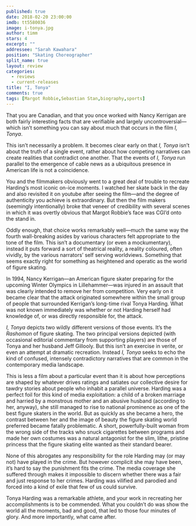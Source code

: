 ```yaml
---
published: true
date: 2018-02-20 23:00:00
imdb: tt5580036
image: i-tonya.jpg
author: timm
stars: 4
excerpt: ""
addressee: "Sarah Kawahara"
position: "Skating Choreographer"
split_name: true
layout: review
categories: 
  - reviews
  - current-releases
title: "I, Tonya"
comments: true
tags: [Margot Robbie,Sebastian Stan,biography,sports]
---
```

That you are Canadian, and that you once worked with Nancy Kerrigan are both fairly interesting facts that are verifiable and largely uncontroversial—which isn’t something you can say about much that occurs in the film _I, Tonya_.

This isn’t necessarily a problem. It becomes clear early on that _I, Tonya_ isn’t about the truth of a single event, rather about how competing narratives can create realities that contradict one another. That the events of _I, Tonya_ run parallel to the emergence of cable news as a ubiquitous presence in American life is not a coincidence.

You and the filmmakers obviously went to a great deal of trouble to recreate Harding’s most iconic on-ice moments. I watched her skate back in the day and also revisited it on youtube after seeing the film—and the degree of authenticity you achieve is extraordinary. But then the film makers (seemingly intentionally) broke that veneer of credibility with several scenes in which it was overtly obvious that Margot Robbie’s face was CGI’d onto the stand in.

Oddly enough, that choice works remarkably well—much the same way the fourth wall-breaking asides by various characters felt appropriate to the tone of the film. This isn’t a documentary (or even a mockumentary), instead it puts forward a sort of theatrical reality, a reality coloured, often vividly, by the various narrators’ self serving worldviews. Something that seems exactly right for something as heightened and operatic as the world of figure skating.

In 1994, Nancy Kerrigan—an American figure skater preparing for the upcoming Winter Olympics in Lillehammer—was injured in an assault that was clearly intended to remove her from competition. Very early on it became clear that the attack originated somewhere within the small group of people that surrounded Kerrigan’s long-time rival Tonya Harding. What was not known immediately was whether or not Harding herself had knowledge of, or was directly responsible for, the attack.

_I, Tonya_ depicts two wildly different versions of those events. It’s the _Rashomon_ of figure skating. The two principal versions depicted (with occasional editorial commentary from supporting players) are those of Tonya and her husband Jeff Gillooly. But this isn’t an exercise in verite, or even an attempt at dramatic recreation. Instead _I, Tonya_ seeks to echo the kind of confused, intensely contradictory narratives that are common in the contemporary media landscape.

This is less a film about a particular event than it is about how perceptions are shaped by whatever drives ratings and satiates our collective desire for tawdry stories about people who inhabit a parallel universe. Harding was a perfect foil for this kind of media exploitation: a child of a broken marriage and harried by a monstrous mother and an abusive husband (according to her, anyway), she still managed to rise to national prominence as one of the best figure skaters in the world. But as quickly as she became a hero, the contrast between her and the image of beauty the figure skating world preferred became fatally problematic. A short, powerfully-built woman from the wrong side of the tracks who snuck cigarettes between programs and made her own costumes was a natural antagonist for the slim, lithe, pristine princess that the figure skating elite wanted as their standard bearer.

None of this abrogates any responsibility for the role Harding may (or may not) have played in the crime. But however complicit she may have been, it’s hard to say the punishment fits the crime. The media coverage she suffered through makes it impossible to discern whether there was a fair and just response to her crimes. Harding was vilified and parodied and forced into a kind of exile that few of us could survive.

Tonya Harding was a remarkable athlete, and your work in recreating her accomplishments is to be commended. What you couldn’t do was show the world all the moments, bad and good, that led to those four minutes of glory. And more importantly, what came after.